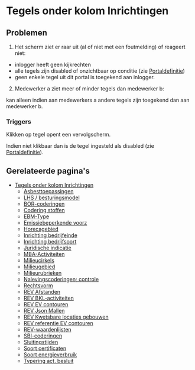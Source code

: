 # Tegels onder kolom Inrichtingen

## Problemen

1) Het scherm ziet er raar uit (al of niet met een foutmelding) of reageert niet:

- inlogger heeft geen kijkrechten
- alle tegels zijn disabled of onzichtbaar op conditie (zie [Portaldefinitie](/docs/instellen_inrichten/portaldefinitie.md))
- geen enkele tegel uit dit portal is toegekend aan inlogger.

2) Medewerker a ziet meer of minder tegels dan medewerker b:

kan alleen indien aan medewerkers a andere tegels zijn toegekend dan aan medewerker b.

### Triggers

Klikken op tegel opent een vervolgscherm.

Indien niet klikbaar dan is de tegel ingesteld als disabled (zie [Portaldefinitie](/docs/instellen_inrichten/portaldefinitie.md)).

## Gerelateerde pagina's

- [Tegels onder kolom Inrichtingen](/docs/probleemoplossing/portalen_en_moduleschermen/beheerportaal/tegels_onder_kolom_inrichtingen.md)
  - [Asbesttoepassingen](/docs/probleemoplossing/portalen_en_moduleschermen/beheerportaal/tegels_onder_kolom_inrichtingen/asbesttoepassingen.md)
  - [LHS / besturingsmodel](/docs/probleemoplossing/portalen_en_moduleschermen/beheerportaal/tegels_onder_kolom_inrichtingen/besturingsmodel.md)
  - [BOR-coderingen](/docs/probleemoplossing/portalen_en_moduleschermen/beheerportaal/tegels_onder_kolom_inrichtingen/bor-coderingen.md)
  - [Codering stoffen](/docs/probleemoplossing/portalen_en_moduleschermen/beheerportaal/tegels_onder_kolom_inrichtingen/codering_stoffen.md)
  - [EBM-Type](/docs/probleemoplossing/portalen_en_moduleschermen/beheerportaal/tegels_onder_kolom_inrichtingen/ebm_type.md)
  - [Emissiebeperkende voorz](/docs/probleemoplossing/portalen_en_moduleschermen/beheerportaal/tegels_onder_kolom_inrichtingen/emissiebeperkende_voorz.md)
  - [Horecagebied](/docs/probleemoplossing/portalen_en_moduleschermen/beheerportaal/tegels_onder_kolom_inrichtingen/horecagebied.md)
  - [Inrichting bedrijfeinde](/docs/probleemoplossing/portalen_en_moduleschermen/beheerportaal/tegels_onder_kolom_inrichtingen/inrichting_bedrijfeinde.md)
  - [Inrichting bedrijfsoort](/docs/probleemoplossing/portalen_en_moduleschermen/beheerportaal/tegels_onder_kolom_inrichtingen/inrichting_bedrijfsoort.md)
  - [Juridische indicatie](/docs/probleemoplossing/portalen_en_moduleschermen/beheerportaal/tegels_onder_kolom_inrichtingen/juridische_indicatie.md)
  - [MBA-Activiteiten](/docs/probleemoplossing/portalen_en_moduleschermen/beheerportaal/tegels_onder_kolom_inrichtingen/mba-activiteiten.md)
  - [Milieucirkels](/docs/probleemoplossing/portalen_en_moduleschermen/beheerportaal/tegels_onder_kolom_inrichtingen/milieucirkels.md)
  - [Milieugebied](/docs/probleemoplossing/portalen_en_moduleschermen/beheerportaal/tegels_onder_kolom_inrichtingen/milieugebied.md)
  - [Milieurubrieken](/docs/probleemoplossing/portalen_en_moduleschermen/beheerportaal/tegels_onder_kolom_inrichtingen/milieurubrieken.md)
  - [Nalevingscoderingen; controle](/docs/probleemoplossing/portalen_en_moduleschermen/beheerportaal/tegels_onder_kolom_inrichtingen/nalevingen.md)
  - [Rechtsvorm](/docs/probleemoplossing/portalen_en_moduleschermen/beheerportaal/tegels_onder_kolom_inrichtingen/rechtsvorm.md)
  - [REV Afstanden](/docs/probleemoplossing/portalen_en_moduleschermen/beheerportaal/tegels_onder_kolom_inrichtingen/rev_afstanden.md)
  - [REV BKL-activiteiten](/docs/probleemoplossing/portalen_en_moduleschermen/beheerportaal/tegels_onder_kolom_inrichtingen/rev_bkl-activiteiten.md)
  - [REV EV contouren](/docs/probleemoplossing/portalen_en_moduleschermen/beheerportaal/tegels_onder_kolom_inrichtingen/rev_ev_contouren.md)
  - [REV Json Mallen](/docs/probleemoplossing/portalen_en_moduleschermen/beheerportaal/tegels_onder_kolom_inrichtingen/rev_json_mallen.md)
  - [REV Kwetsbare locaties gebouwen](/docs/probleemoplossing/portalen_en_moduleschermen/beheerportaal/tegels_onder_kolom_inrichtingen/rev_kwetsbare_locaties_gebouwen.md)
  - [REV referentie EV contouren](/docs/probleemoplossing/portalen_en_moduleschermen/beheerportaal/tegels_onder_kolom_inrichtingen/rev_referentie_ev_contouren.md)
  - [REV-waardenlijsten](/docs/probleemoplossing/portalen_en_moduleschermen/beheerportaal/tegels_onder_kolom_inrichtingen/rev-waardenlijsten.md)
  - [SBI-coderingen](/docs/probleemoplossing/portalen_en_moduleschermen/beheerportaal/tegels_onder_kolom_inrichtingen/sbi-coderingen.md)
  - [Sluitingstijden](/docs/probleemoplossing/portalen_en_moduleschermen/beheerportaal/tegels_onder_kolom_inrichtingen/sluitingstijden.md)
  - [Soort certificaten](/docs/probleemoplossing/portalen_en_moduleschermen/beheerportaal/tegels_onder_kolom_inrichtingen/soort_certificaten.md)
  - [Soort energieverbruik](/docs/probleemoplossing/portalen_en_moduleschermen/beheerportaal/tegels_onder_kolom_inrichtingen/soort_energieverbruik.md)
  - [Typering act. besluit](/docs/probleemoplossing/portalen_en_moduleschermen/beheerportaal/tegels_onder_kolom_inrichtingen/typering_act._besluit.md)
